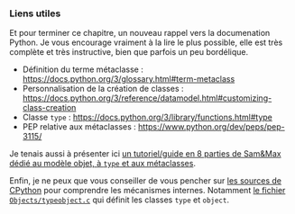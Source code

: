 ### Liens utiles

Et pour terminer ce chapitre, un nouveau rappel vers la documenation Python.
Je vous encourage vraiment à la lire le plus possible, elle est très complète et très instructive, bien que parfois un peu bordélique.

* Définition du terme métaclasse : <https://docs.python.org/3/glossary.html#term-metaclass>
* Personnalisation de la création de classes : <https://docs.python.org/3/reference/datamodel.html#customizing-class-creation>
* Classe `type` : <https://docs.python.org/3/library/functions.html#type>
* PEP relative aux métaclasses : <https://www.python.org/dev/peps/pep-3115/>

Je tenais aussi à présenter ici [un tutoriel/guide en 8 parties de Sam&Max dédié au modèle objet, à `type` et aux métaclasses](http://sametmax.com/le-guide-ultime-et-definitif-sur-la-programmation-orientee-objet-en-python-a-lusage-des-debutants-qui-sont-rassures-par-les-textes-detailles-qui-prennent-le-temps-de-tout-expliquer-partie-1/).

Enfin, je ne peux que vous conseiller de vous pencher sur [les sources de CPython](https://github.com/python/cpython) pour comprendre les mécanismes internes.
Notamment [le fichier `Objects/typeobject.c`](https://github.com/python/cpython/blob/master/Objects/typeobject.c) qui définit les classes `type` et `object`.
